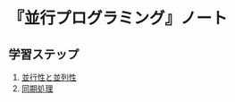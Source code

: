 # 『並行プログラミング』ノート


## 学習ステップ

1. [並行性と並列性](./_/chapters/concurrency_and_parallelism.md)
1. [同期処理](./_/chapters/synchronous_processing.md)

